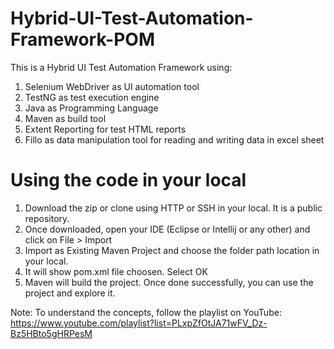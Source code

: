 # Hybrid-UI-Test-Automation-Framework-POM
This is a Hybrid UI Test Automation Framework using:
  1. Selenium WebDriver as UI automation tool
  2. TestNG as test execution engine
  3. Java as Programming Language
  4. Maven as build tool
  5. Extent Reporting for test HTML reports 
  6. Fillo as data manipulation tool for reading and writing data in excel sheet
 
# Using the code in your local
1. Download the zip or clone using HTTP or SSH in your local. It is a public repository.
2. Once downloaded, open your IDE (Eclipse or Intellij or any other) and click on File > Import
3. Import as Existing Maven Project and choose the folder path location in your local.
4. It will show pom.xml file choosen. Select OK
5. Maven will build the project. Once done successfully, you can use the project and explore it.

Note: To understand the concepts, follow the playlist on YouTube:
https://www.youtube.com/playlist?list=PLxpZfOtJA71wFV_Dz-Bz5HBto5gHRPesM

